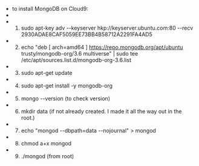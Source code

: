 * to install MongoDB on Cloud9:
* 
* 1. sudo apt-key adv --keyserver hkp://keyserver.ubuntu.com:80 --recv 2930ADAE8CAF5059EE73BB4B58712A2291FA4AD5
* 2. echo "deb [ arch=amd64 ] https://repo.mongodb.org/apt/ubuntu trusty/mongodb-org/3.6 multiverse" | sudo tee /etc/apt/sources.list.d/mongodb-org-3.6.list
* 3. sudo apt-get update
* 4. sudo apt-get install -y mongodb-org
* 5. mongo --version (to check version)
* 6. mkdir data (if not already created. I made it all the way out in the root.)
* 7. echo "mongod --dbpath=data --nojournal" > mongod
* 8. chmod a+x mongod
* 9. ./mongod (from root)